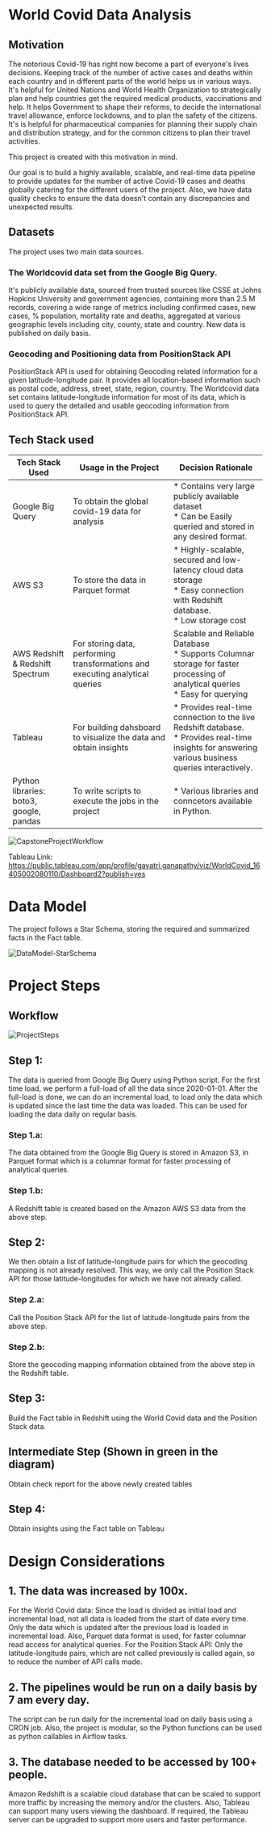 # World Covid Data Analysis

## Motivation

The notorious Covid-19 has right now become a part of everyone's lives decisions. Keeping track of the number of active cases and deaths within each country and in different parts of the world helps us in various ways. It's helpful for United Nations and World Health Organization to strategically plan and help countries get the required medical products, vaccinations and help. It helps Government to shape their reforms, to decide the international travel allowance, enforce lockdowns, and to plan the safety of the citizens. It's is helpful for pharmaceutical companies for planning their supply chain and distribution strategy, and for the common citizens to plan their travel activities. 

This project is created with this motivation in mind.

Our goal is to build a highly available, scalable, and real-time data pipeline to provide updates for the number of active Covid-19 cases and deaths globally catering for the different users of the project. Also, we have data quality checks to ensure the data doesn't contain any discrepancies and unexpected results. 

## Datasets

The project uses two main data sources. 
### The Worldcovid data set from the Google Big Query. 
It's publicly available data, sourced from trusted sources like CSSE at Johns Hopkins University and government agencies, containing more than 2.5 M records, covering a wide range of metrics including confirmed cases, new cases, % population, mortality rate and deaths, aggregated at various geographic levels including city, county, state and country. New data is published on daily basis.

### Geocoding and Positioning data from PositionStack API
PositionStack API is used for obtaining Geocoding related information for a given latitude-longitude pair. It provides all location-based information such as postal code, address, street, state, region, country. The Worldcovid data set contains latitude-longitude information for most of its data, which is used to query the detailed and usable geocoding information from PositionStack API. 

## Tech Stack used


| Tech Stack Used   | Usage in the Project      					  | Decision Rationale |
|-------------------|-------------------------------------------------|--------------------|
| Google Big Query  | To obtain the global covid-19 data for analysis | * Contains very large publicly available dataset <br />* Can be Easily queried and stored in any desired format. |
| AWS S3 			| To store the data in Parquet format 			  | * Highly-scalable, secured and low-latency cloud data storage <br />* Easy connection with Redshift database. <br />* Low storage cost |
| AWS Redshift & Redshift Spectrum 	|  For storing data, performing transformations and executing analytical queries 													| Scalable and Reliable Database <br /> * Supports Columnar storage for faster processing of analytical queries <br />* Easy for querying
| Tableau 			| For building dahsboard to visualize the data and obtain insights | * Provides real-time connection to the live Redshift database. <br /> * Provides real-time insights for answering various business queries interactively. |
| Python libraries:  boto3, google, pandas | To write scripts to execute the jobs in the project | * Various libraries and conncetors available in Python. |

<!-- ![IntendedCapstoneProjectWorkflow](readme_images/IntendedCapstoneProjectWorkflow.png) -->

![CapstoneProjectWorkflow](readme_images/CapstoneProjectWorkflow.png)

Tableau Link: https://public.tableau.com/app/profile/gayatri.ganapathy/viz/WorldCovid_16405002080110/Dashboard2?publish=yes

# Data Model

The project follows a Star Schema, storing the required and summarized facts in the Fact table. 

![DataModel-StarSchema](readme_images/DataModel-StarSchema.png)

# Project Steps

## Workflow

![ProjectSteps](readme_images/ProjectSteps-1.png)

## Step 1:
The data is queried from Google Big Query using Python script. For the first time load, we perform a full-load of all the data since 2020-01-01. After the full-load is done, we can do an incremental load, to load only the data which is updated since the last time the data was loaded. This can be used for loading the data daily on regular basis. 

### Step 1.a:
The data obtained from the Google Big Query is stored in Amazon S3, in Parquet format which is a columnar format for faster processing of analytical queries. 

### Step 1.b:
A Redshift table is created based on the Amazon AWS S3 data from the above step. 

## Step 2:
We then obtain a list of latitude-longitude pairs for which the geocoding mapping is not already resolved. This way, we only call the Position Stack API for those latitude-longitudes for which we have not already called. 

### Step 2.a:
Call the Position Stack API for the list of latitude-longitude pairs from the above step. 

### Step 2.b: 
Store the geocoding mapping information obtained from the above step in the Redshift table. 

## Step 3:
Build the Fact table in Redshift using the World Covid data and the Position Stack data.

## Intermediate Step (Shown in green in the diagram)
Obtain check report for the above newly created tables

## Step 4: 
Obtain insights using the Fact table on Tableau

# Design Considerations

## 1. The data was increased by 100x.
For the World Covid data:
Since the load is divided as initial load and incremental load, not all data is loaded from the start of date every time. 
Only the data which is updated after the previous load is loaded in incremental load. 
Also, Parquet data format is used, for faster columnar read access for analytical queries. 
For the Position Stack API:
Only the latitude-longitude pairs, which are not called previously is called again, so to reduce the number of API calls made. 

## 2. The pipelines would be run on a daily basis by 7 am every day.
The script can be run daily for the incremental load on daily basis using a CRON job. 
Also, the project is modular, so the Python functions can be used as python callables in Airflow tasks. 

## 3. The database needed to be accessed by 100+ people.
Amazon Redshift is a scalable cloud database that can be scaled to support more traffic by increasing the memory and/or the clusters. Also, Tableau can support many users viewing the dashboard. If required, the Tableau server can be upgraded to support more users and faster performance. 


